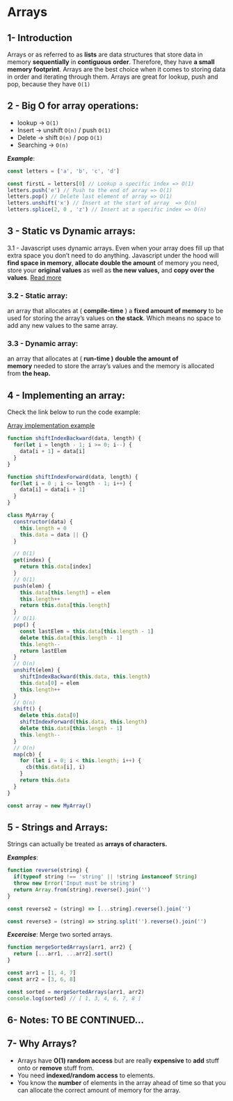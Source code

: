 # Arrays


## 1- Introduction

Arrays or as referred to as **lists** are data structures that store data in memory **sequentially** in **contiguous** **order**. Therefore, they have **a small memory footprint**. Arrays are the best choice when it comes to storing data in order and iterating through them. Arrays are great for lookup, push and pop, because they have `O(1)`

## 2 - Big O for array operations:

- lookup → `O(1)`
- Insert →  unshift `O(n)` /  push `O(1)`
- Delete → shift `O(n)` / pop `O(1)`
- Searching → `O(n)`

***Example***: 

```jsx
const letters = ['a', 'b', 'c', 'd']

const firstL = letters[0] // Lookup a specific index => O(1)
letters.push('e') // Push to the end of array => O(1)
letters.pop() // Delete last element of array => O(1)
letters.unshift('x') // Insert at the start of array  => O(n)
letters.splice(2, 0 , 'z') // Insert at a specific index => O(n)
```

## 3 - Static vs Dynamic arrays:

3.1 - Javascript uses dynamic arrays. Even when your array does fill up that extra space you don’t need to do anything. Javascript under the hood will **find space in memory**, **allocate double the amount** of memory you need, store your **original values** as well as **the new values,** and **copy over the values**. [Read more](https://medium.com/@rodriguezlf4/static-vs-dynamic-arrays-javascript-beauty-f226e153cbc9)

### 3.2 - Static array:

an array that allocates at ( **compile-time** ) a **fixed amount of memory** to be used for storing the array’s values on **the stack**. Which means no space to add any new values to the same array.

### 3.3 - Dynamic array:

an array that allocates at ( **run-time )** **double the amount of memory** needed to store the array’s values and the memory is allocated from **the heap.**

## 4 - Implementing an array:

Check the link below to run the code example:  

[Array implementation example](https://replit.com/@Sob7i/Array-implementation-example#index.js:11:7)

```jsx
function shiftIndexBackward(data, length) {
  for(let i = length - 1; i >= 0; i--) {
    data[i + 1] = data[i]
  }
}

function shiftIndexForward(data, length) {
 for(let i = 0 ; i <= length - 1; i++) {
    data[i] = data[i + 1]
  }
}

class MyArray {
  constructor(data) {
    this.length = 0
    this.data = data || {}
  }

  // O(1)
  get(index) { 
    return this.data[index] 
  }
  // O(1)
  push(elem) {
    this.data[this.length] = elem 
    this.length++
    return this.data[this.length]
  }
  // O(1)
  pop() {
    const lastElem = this.data[this.length - 1]
    delete this.data[this.length - 1]
    this.length--
    return lastElem
  }
  // O(n)
  unshift(elem) {
    shiftIndexBackward(this.data, this.length)
    this.data[0] = elem
    this.length++
  }
  // O(n)
  shift() {
    delete this.data[0]
    shiftIndexForward(this.data, this.length)
    delete this.data[this.length - 1]
    this.length--
  }
  // O(n)
  map(cb) {
    for (let i = 0; i < this.length; i++) {
      cb(this.data[i], i)
    }
    return this.data
  }
}

const array = new MyArray()

```

## 5 - Strings and Arrays:

Strings can actually be treated as **arrays of characters.** 

***Examples***: 

```jsx
function reverse(string) {
  if(typeof string !== 'string' || !string instanceof String)
  throw new Error('Input must be string')
  return Array.from(string).reverse().join('')
}

const reverse2 = (string) => [...string].reverse().join('')

const reverse3 = (string) => string.split('').reverse().join('')

```

***Excercise***: Merge two sorted arrays.

```jsx
function mergeSortedArrays(arr1, arr2) {
  return [...arr1, ...arr2].sort()
}

const arr1 = [1, 4, 7]
const arr2 = [3, 6, 8]

const sorted = mergeSortedArrays(arr1, arr2)
console.log(sorted) // [ 1, 3, 4, 6, 7, 8 ]
```

## 6- Notes: TO BE CONTINUED...

## 7- Why Arrays?

- Arrays have **O(1) random access** but are really **expensive** to **add** stuff onto or **remove** stuff from.
- You need **indexed/random access** to elements.
- You know the **number** of elements in the array ahead of time so that you can allocate the correct amount of memory for the array.